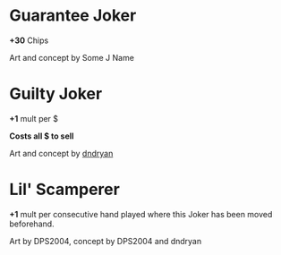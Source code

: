 # Guarantee Joker

**+30** Chips

Art and concept by Some J Name

# Guilty Joker

**+1** mult per $

**Costs all $ to sell**

Art and concept by [dndryan](https://twitter.com/dndryanart)

# Lil' Scamperer

**+1** mult per consecutive hand played where this Joker has been moved beforehand.

Art by DPS2004, concept by DPS2004 and dndryan